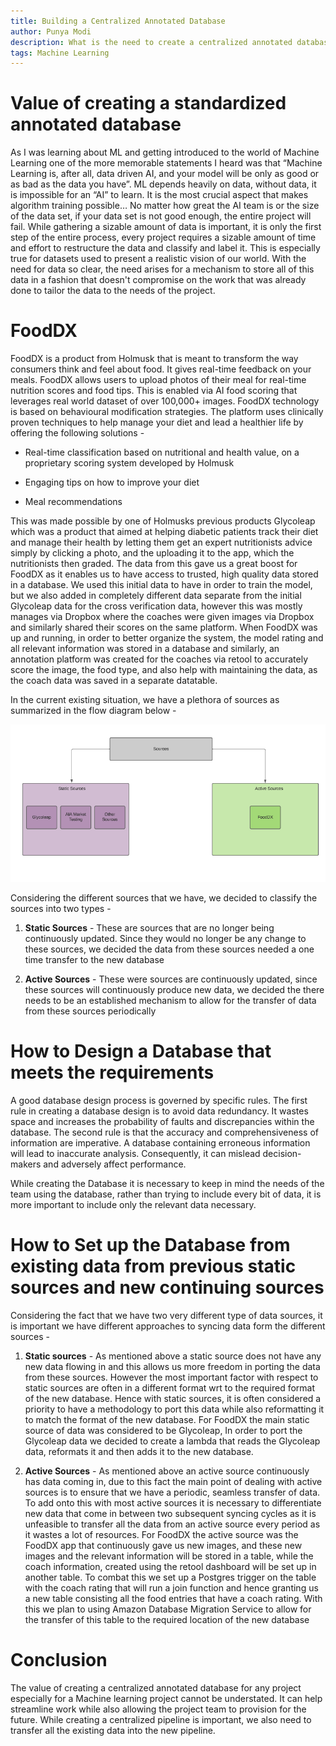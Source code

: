 ```yaml
---
title: Building a Centralized Annotated Database
author: Punya Modi
description: What is the need to create a centralized annotated database? What advantages can it offer?
tags: Machine Learning
---
```


# **Value of creating a standardized annotated database**

As I was learning about ML and getting introduced to the world of Machine Learning one of the more memorable statements I heard was that “Machine Learning is, after all, data driven AI, and your model will be only as good or as bad as the data you have”. ML depends heavily on data, without data, it is impossible for an “AI” to learn. It is the most crucial aspect that makes algorithm training possible… No matter how great the AI team is or the size of the data set, if your data set is not good enough, the entire project will fail. While gathering a sizable amount of data is important, it is only the first step of the entire process, every project requires a sizable amount of time and effort to restructure the data and classify and label it. This is especially true for datasets used to present a realistic vision of our world. With the need for data so clear, the need arises for a mechanism to store all of this data in a fashion that doesn't compromise on the  work that was already done to tailor the data to the needs of the project.


# FoodDX

FoodDX is a product from Holmusk that is meant to transform the way consumers think and feel about food. It gives real-time feedback on your meals. FoodDX allows users to upload photos of their meal for real-time nutrition scores and food tips. This is enabled via AI food scoring that leverages real world dataset of over 100,000+ images. FoodDX technology is based on behavioural modification strategies. The platform uses clinically proven techniques to help manage your diet and lead a healthier life by offering the following solutions -

* Real-time classification based on nutritional and health value, on a proprietary scoring system developed by Holmusk

* Engaging tips on how to improve your diet

* Meal recommendations


This was made possible by one of Holmusks previous products Glycoleap which was a product that aimed at helping diabetic patients track their diet and manage their health by letting them get an expert nutritionists advice simply by clicking a photo, and the uploading it to the app, which the nutritionists then graded. The data from this gave us a great boost for FoodDX as it enables us to have access to trusted, high quality data stored in a database. We used this initial data to have in order to train the model, but we also added in completely different data separate from the initial Glycoleap data for the cross verification data, however this was mostly manages via Dropbox where the coaches were given images via Dropbox and similarly shared their scores on the same platform. When FoodDX was up and running, in order to better organize the system, the model rating and all relevant information was stored in a database and similarly, an annotation platform was created for the coaches via retool to accurately score the image, the food type, and also help with maintaining the data, as the coach data was saved in a separate datatable.

In the current existing situation, we have a plethora of sources as summarized in the flow diagram below  -

![](/images/blogposts/ML_datapipeline_sources.png)


Considering the different sources that we have, we decided to classify the sources into two types -

1. **Static Sources** - These are sources that are no longer being continuously updated. Since they would no longer be any change to these sources, we decided the data from these sources  needed a one time transfer to the new  database

2. **Active Sources** - These were sources are continuously updated, since these sources will continuously produce new data, we decided the there needs to be an established mechanism to allow for the transfer of data from these sources periodically  


# How to Design a Database that meets the requirements

A good database design process is governed by specific rules. The first rule in creating a database design is to avoid data redundancy. It wastes space and increases the probability of faults and discrepancies within the database. The second rule is that the accuracy and comprehensiveness of information are imperative. A database containing erroneous information will lead to inaccurate analysis. Consequently, it can mislead decision-makers and adversely affect performance.

While creating the Database it is necessary to keep in mind the needs of the team using the database, rather than trying to include every bit of data, it is more important to include only the relevant data necessary.







# How to Set up the Database from existing data from previous static sources and new continuing sources
Considering the fact that we have two very different type of data sources, it is important we have different approaches to syncing data form the different sources -

1. **Static sources** - As mentioned above a static source does not have any new data flowing in and this allows us more freedom in porting the data from these sources. However the most important factor with respect to static sources are often in a different format wrt to the required format of the new database. Hence with static sources, it is often considered a priority to have a methodology to port this data while also reformatting it to match the format of the new database. For FoodDX the main static source of data was considered to be Glycoleap, In order to port the Glycoleap data we decided to create a lambda that reads the Glycoleap data, reformats it and then adds it to the new database.

2. **Active Sources** - As mentioned above an active source continuously has data coming in, due to this fact the main point of dealing with active sources is to ensure that we have a periodic, seamless transfer of data. To add onto this with most active sources it is necessary to differentiate new data that come in between two subsequent syncing cycles as it is unfeasible to transfer all the data from an active source every period as it wastes a lot of resources. For FoodDX the active source was the FoodDX app that continuously gave us new images, and these new images and the relevant information will be stored in a table, while the coach information, created using the retool dashboard will be set up in another table. To combat this we set up a Postgres trigger on the table with the coach rating that will run a join function and hence granting us a new table consisting all the food entries that have a coach rating. With this we plan to using Amazon Database Migration Service to allow for the transfer of this table to the required location of the new database   


# Conclusion
The value of creating a centralized annotated database for any project especially for a Machine learning project cannot be understated. It can help streamline work while also allowing the project team to provision for the future. While creating a centralized pipeline is important, we also need to transfer all the existing data into the new pipeline.  
